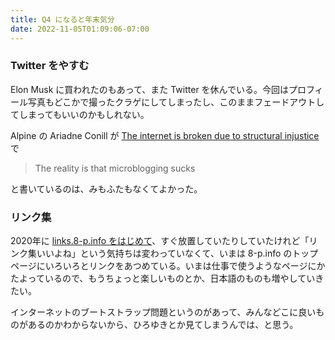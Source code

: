 ```yaml
---
title: Q4 になると年末気分
date: 2022-11-05T01:09:06-07:00
---
```


### Twitter をやすむ

Elon Musk に買われたのもあって、また Twitter を休んでいる。今回はプロフィール写真もどこかで撮ったクラゲにしてしまったし、このままフェードアウトしてしまってもいいのかもしれない。

Alpine の Ariadne Conill が [The internet is broken due to structural injustice](https://ariadne.space/2022/10/27/the-internet-is-broken-due-to-structural-injustice/) で

> The reality is that microblogging sucks

と書いているのは、みもふたもなくてよかった。

### リンク集

2020年に [links.8-p.info をはじめて](https://blog.8-p.info/en/2020/07/03/links/)、すぐ放置していたりしていたけれど「リンク集いいよね」という気持ちは変わっていなくて、いまは 8-p.info のトップページにいろいろとリンクをあつめている。いまは仕事で使うようなページにかたよっているので、もうちょっと楽しいものとか、日本語のものも増やしていきたい。

インターネットのブートストラップ問題というのがあって、みんなどこに良いものがあるのかわからないから、ひろゆきとか見てしまうんでは、と思う。
